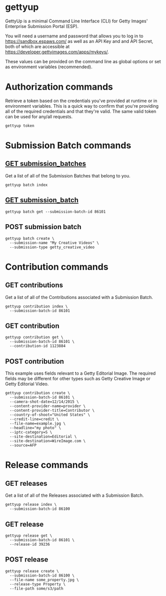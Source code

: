 # gettyup
GettyUp is a minimal Command Line Interface (CLI)
for Getty Images' Enterprise Submission Portal (ESP).

You will need a username and password that allows you
to log in to https://sandbox.espaws.com/ as well as
an API Key and and API Secret, both of which are accessible
at https://developer.gettyimages.com/apps/mykeys/.

These values can be provided on the command line as global
options or set as environment variables (recommended).


# Authorization commands
Retrieve a token based on the credentials you've provided at runtime or in
environment variables. This is a quick way to confirm that you're providing
all of the required credentials and that they're valid. The same valid token
can be used for any/all requests.
```
gettyup token
```


# Submission Batch commands

## [GET submission_batches](https://sandbox.espaws.com/swagger/#!/submission_batches/SubmissionBatches_GetBatches)
Get a list of all of the Submission Batches that belong to you.


```
gettyup batch index
```

## [GET submission_batch](https://sandbox.espaws.com/swagger/#!/submission_batches/SubmissionBatches_GetBatch)
```
gettyup batch get --submission-batch-id 86101
```

## POST submission batch
```
gettyup batch create \
  --submission-name "My Creative Videos" \
  --submission-type getty_creative_video
```


# Contribution commands

## GET contributions
Get a list of all of the Contributions associated with a Submission Batch.
```
gettyup contribution index \
  --submission-batch-id 86101
```

## GET contribution
```
gettyup contribution get \
  --submission-batch-id 86101 \
  --contribution-id 1123884
```

## POST contribution
This example uses fields relevant to a Getty Editorial Image. The required fields may be different for other types such as Getty Creative Image or Getty Editorial Video.
```
gettyup contribution create \
  --submission-batch-id 86101 \
  --camera-shot-date=12/14/2015 \
  --content-provider-name=provider \
  --content-provider-title=Contributor \
  --country-of-shoot="United States" \
  --credit-line=credit \
  --file-name=example.jpg \
  --headline="my photo" \
  --iptc-category=S \
  --site-destination=Editorial \
  --site-destination=WireImage.com \
  --source=AFP
```


# Release commands

## GET releases
Get a list of all of the Releases associated with a Submission Batch.
```
gettyup release index \
  --submission-batch-id 86100
```

## GET release
```
gettyup release get \
  --submission-batch-id 86101 \
  --release-id 39236
```

## POST release
```
gettyup release create \
  --submission-batch-id 86100 \
  --file-name some_property.jpg \
  --release-type Property \
  --file-path some/s3/path
```
